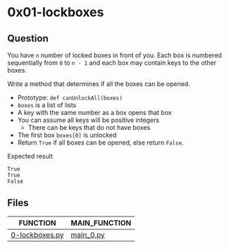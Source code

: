 # 0x01-lockboxes

## Question
You have `n` number of locked boxes in front of you. Each box is numbered sequentially from `0` to `n - 1` and each box may contain keys to the other boxes.

Write a method that determines if all the boxes can be opened.

 - Prototype: `def canUnlockAll(boxes)`
 - `boxes` is a list of lists
 - A key with the same number as a box opens that box
 - You can assume all keys will be positive integers
   - There can be keys that do not have boxes
 - The first box `boxes[0]` is unlocked
 - Return `True` if all boxes can be opened, else return `False`.

Expected result
```
True
True
False
```

## Files
|FUNCTION|MAIN_FUNCTION|
|--------|-------------|
|[0-lockboxes.py](https://github.com/adeniyitobi055/alx-interview/blob/master/0x01-lockboxes/0-lockboxes.py)|[main_0.py](https://github.com/adeniyitobi055/alx-interview/blob/master/0x01-lockboxes/main_0.py)|
